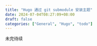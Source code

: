 ```yaml
---
title: "Hugo 通过 git submodule 安装主题"
date: 2024-07-04T08:27:09+08:00
draft: false
categories: ["General", "Hugo", "todo"]
---
```


未完待续
